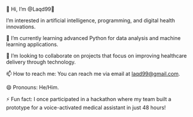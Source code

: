 👋 Hi, I’m @Laqd99👀 

I’m interested in artificial intelligence, programming, and digital health innovations.

🌱 I’m currently learning advanced Python for data analysis and machine learning applications.

💞️ I’m looking to collaborate on projects that focus on improving healthcare delivery through technology.

📫 How to reach me: You can reach me via email at laqd99@gmail.com.

😄 Pronouns: He/Him.

⚡ Fun fact: I once participated in a hackathon where my team built a prototype for a voice-activated medical assistant in just 48 hours!
